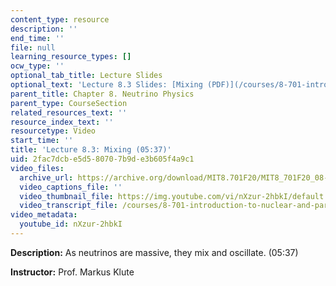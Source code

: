 ```yaml
---
content_type: resource
description: ''
end_time: ''
file: null
learning_resource_types: []
ocw_type: ''
optional_tab_title: Lecture Slides
optional_text: 'Lecture 8.3 Slides: [Mixing (PDF)](/courses/8-701-introduction-to-nuclear-and-particle-physics-fall-2020/resources/mit8_701f20_lec8-3)'
parent_title: Chapter 8. Neutrino Physics
parent_type: CourseSection
related_resources_text: ''
resource_index_text: ''
resourcetype: Video
start_time: ''
title: 'Lecture 8.3: Mixing (05:37)'
uid: 2fac7dcb-e5d5-8070-7b9d-e3b605f4a9c1
video_files:
  archive_url: https://archive.org/download/MIT8.701F20/MIT8_701F20_08-03_mixing_300k.mp4
  video_captions_file: ''
  video_thumbnail_file: https://img.youtube.com/vi/nXzur-2hbkI/default.jpg
  video_transcript_file: /courses/8-701-introduction-to-nuclear-and-particle-physics-fall-2020/b6e8a33bc8b31c1f773eece35d232f02_nXzur-2hbkI.pdf
video_metadata:
  youtube_id: nXzur-2hbkI
---
```


**Description:** As neutrinos are massive, they mix and oscillate. (05:37)

**Instructor:** Prof. Markus Klute
